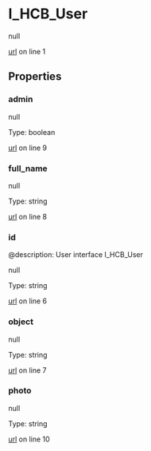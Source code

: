 # I_HCB_User

null 

[url](https://github.com/devramsean0/hcb.js/blob/7ae7e11/src/api_schemas/user.ts#L1) on line 1  

## Properties
### admin

null 

Type: boolean  

[url](https://github.com/devramsean0/hcb.js/blob/7ae7e11/src/api_schemas/user.ts#L9) on line 9  

### full_name

null 

Type: string  

[url](https://github.com/devramsean0/hcb.js/blob/7ae7e11/src/api_schemas/user.ts#L8) on line 8  

### id
@description: User interface
 I_HCB_User 

null 

Type: string  

[url](https://github.com/devramsean0/hcb.js/blob/7ae7e11/src/api_schemas/user.ts#L6) on line 6  

### object

null 

Type: string  

[url](https://github.com/devramsean0/hcb.js/blob/7ae7e11/src/api_schemas/user.ts#L7) on line 7  

### photo

null 

Type: string  

[url](https://github.com/devramsean0/hcb.js/blob/7ae7e11/src/api_schemas/user.ts#L10) on line 10  
